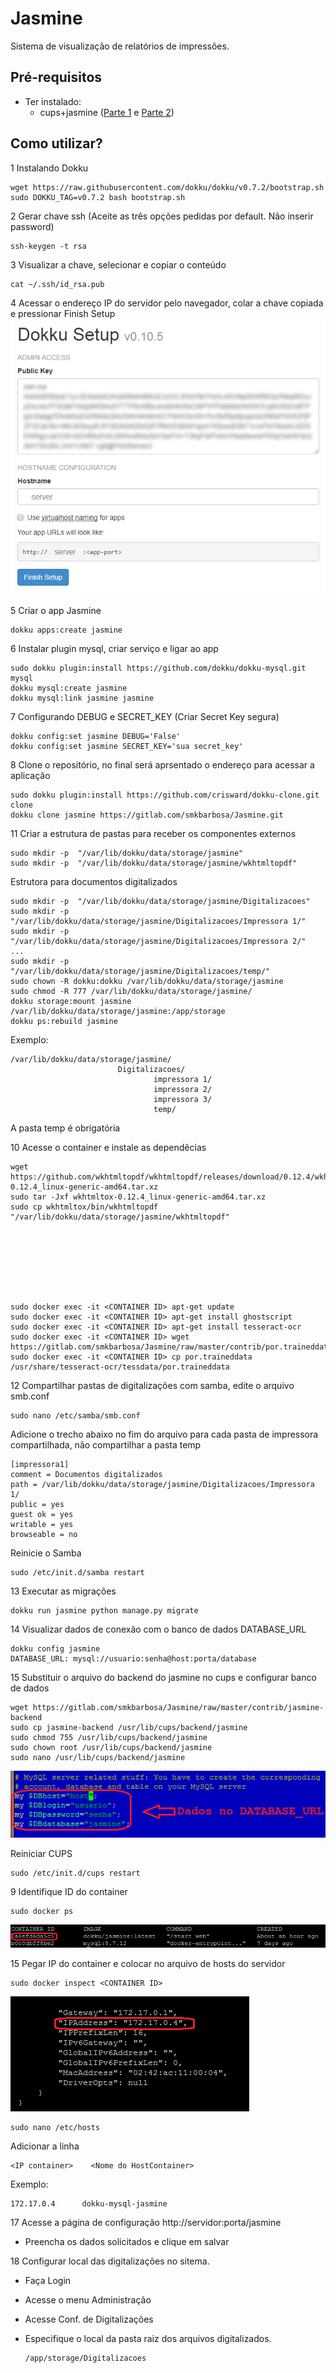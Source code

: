 # Jasmine

Sistema de visualização de relatórios de impressões.

## Pré-requisitos
- Ter instalado:
    - cups+jasmine ([Parte 1](https://sempreupdate.com.br/2016/10/como-instalar-uma-impressora-em-distribuicoes-baseadas-no-ubuntu-ou-fedora-parte-1.html) e [Parte 2](https://sempreupdate.com.br/2016/11/gerando-relatorios-de-impressao-parte-2.html))

## Como utilizar?

1 Instalando Dokku
```console
wget https://raw.githubusercontent.com/dokku/dokku/v0.7.2/bootstrap.sh
sudo DOKKU_TAG=v0.7.2 bash bootstrap.sh
```

2 Gerar chave ssh (Aceite as três opções pedidas por default. Não inserir password)
```console
ssh-keygen -t rsa
```

3 Visualizar a chave, selecionar e copiar o conteúdo
```console
cat ~/.ssh/id_rsa.pub
```

4 Acessar o endereço IP do servidor pelo navegador, colar a chave copiada e pressionar Finish Setup
![Print1](contrib/dokkuprint1.png)

5 Criar o app Jasmine
```console
dokku apps:create jasmine
```

6 Instalar plugin mysql, criar serviço e ligar ao app
```console
sudo dokku plugin:install https://github.com/dokku/dokku-mysql.git mysql
dokku mysql:create jasmine
dokku mysql:link jasmine jasmine
```

7 Configurando DEBUG e SECRET_KEY (Criar Secret Key segura)
```console
dokku config:set jasmine DEBUG='False'
dokku config:set jasmine SECRET_KEY='sua secret_key'
```

8 Clone o repositório, no final será aprsentado o endereço para acessar a aplicação
```console
sudo dokku plugin:install https://github.com/crisward/dokku-clone.git clone
dokku clone jasmine https://gitlab.com/smkbarbosa/Jasmine.git
```

11 Criar a estrutura de pastas para receber os componentes externos
```console
sudo mkdir -p  "/var/lib/dokku/data/storage/jasmine"
sudo mkdir -p  "/var/lib/dokku/data/storage/jasmine/wkhtmltopdf"
```

Estrutora para documentos digitalizados
```console
sudo mkdir -p  "/var/lib/dokku/data/storage/jasmine/Digitalizacoes"
sudo mkdir -p  "/var/lib/dokku/data/storage/jasmine/Digitalizacoes/Impressora 1/"
sudo mkdir -p  "/var/lib/dokku/data/storage/jasmine/Digitalizacoes/Impressora 2/"
...
sudo mkdir -p  "/var/lib/dokku/data/storage/jasmine/Digitalizacoes/temp/"
sudo chown -R dokku:dokku /var/lib/dokku/data/storage/jasmine
sudo chmod -R 777 /var/lib/dokku/data/storage/jasmine/
dokku storage:mount jasmine /var/lib/dokku/data/storage/jasmine:/app/storage
dokku ps:rebuild jasmine
```

Exemplo:

```tree
/var/lib/dokku/data/storage/jasmine/
                        Digitalizacoes/
                                impressora 1/
                                impressora 2/
                                impressora 3/
                                temp/
```
A pasta temp é obrigatória

10 Acesse o container e instale as dependêcias
```console
wget https://github.com/wkhtmltopdf/wkhtmltopdf/releases/download/0.12.4/wkhtmltox-0.12.4_linux-generic-amd64.tar.xz
sudo tar -Jxf wkhtmltox-0.12.4_linux-generic-amd64.tar.xz
sudo cp wkhtmltox/bin/wkhtmltopdf "/var/lib/dokku/data/storage/jasmine/wkhtmltopdf"








sudo docker exec -it <CONTAINER ID> apt-get update
sudo docker exec -it <CONTAINER ID> apt-get install ghostscript
sudo docker exec -it <CONTAINER ID> apt-get install tesseract-ocr
sudo docker exec -it <CONTAINER ID> wget https://gitlab.com/smkbarbosa/Jasmine/raw/master/contrib/por.traineddata
sudo docker exec -it <CONTAINER ID> cp por.traineddata /usr/share/tesseract-ocr/tessdata/por.traineddata
```

12 Compartilhar pastas de digitalizações com samba, edite o arquivo smb.conf 
```console
sudo nano /etc/samba/smb.conf
```

Adicione o trecho abaixo no fim do arquivo para cada pasta de impressora compartilhada, não compartilhar a pasta temp
```console
[impressora1]
comment = Documentos digitalizados
path = /var/lib/dokku/data/storage/jasmine/Digitalizacoes/Impressora 1/
public = yes
guest ok = yes
writable = yes
browseable = no
```
Reinicie o Samba

```console
sudo /etc/init.d/samba restart
```

13 Executar as migrações
```console
dokku run jasmine python manage.py migrate
```

14 Visualizar dados de conexão com o banco de dados DATABASE_URL
```console
dokku config jasmine
DATABASE_URL: mysql://usuario:senha@host:porta/database
```

15 Substituir o arquivo do backend do jasmine no cups e configurar banco de dados
```console
wget https://gitlab.com/smkbarbosa/Jasmine/raw/master/contrib/jasmine-backend
sudo cp jasmine-backend /usr/lib/cups/backend/jasmine
sudo chmod 755 /usr/lib/cups/backend/jasmine
sudo chown root /usr/lib/cups/backend/jasmine
sudo nano /usr/lib/cups/backend/jasmine
```
![Print4](contrib/dokkuprint4.png)

Reiniciar CUPS
```console
sudo /etc/init.d/cups restart
```

9 Identifique ID do container
```console
sudo docker ps
```
![Print2](contrib/dokkuprint2.png)

15 Pegar IP do container e colocar no arquivo de hosts do servidor
```console
sudo docker inspect <CONTAINER ID>
```
![Print3](contrib/dokkuprint3.png)

```console
sudo nano /etc/hosts
```
Adicionar a linha
```console
<IP container>    <Nome do HostContainer>
```
Exemplo:
```console
172.17.0.4      dokku-mysql-jasmine
```

17 Acesse a página de configuração http://servidor:porta/jasmine

- Preencha os dados solicitados e clique em salvar



18 Configurar local das digitalizações no sitema.

- Faça Login
- Acesse o menu Administração
- Acesse Conf. de Digitalizações
- Especifique o local da pasta raiz dos arquivos digitalizados.
    
    ```console
    /app/storage/Digitalizacoes
    ```


